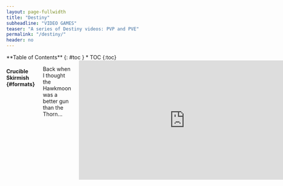 ```yaml
---
layout: page-fullwidth
title: "Destiny"
subheadline: "VIDEO GAMES"
teaser: "A series of Destiny videos: PVP and PVE"
permalink: "/destiny/"
header: no
---
```

<div class="row">
<div class="medium-4 medium-push-8 columns" markdown="1">
<div class="panel radius" markdown="1">
**Table of Contents**
{: #toc }
*  TOC
{:toc}
</div>
</div><!-- /.medium-4.columns -->



<div class="medium-8 medium-pull-4 columns" markdown="1">


#### Crucible Skirmish   {#formats}
Back when I thought the Hawkmoon was a better gun than the Thorn...
<div class="flex-video">
  <iframe width="560" height="315" src="https://www.youtube.com/embed/rld97UeDm-s" frameborder="0" allowfullscreen></iframe>
</div>